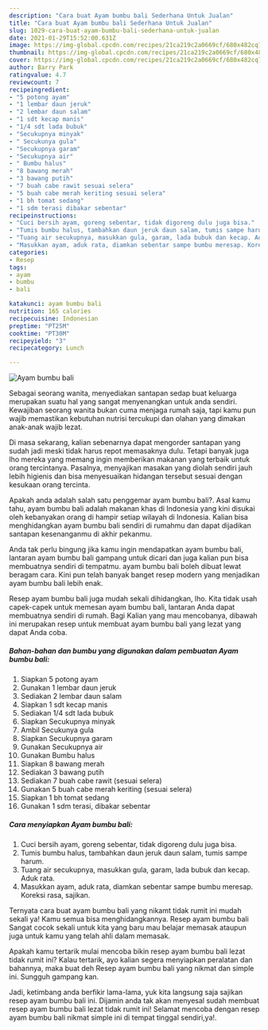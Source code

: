 ```yaml
---
description: "Cara buat Ayam bumbu bali Sederhana Untuk Jualan"
title: "Cara buat Ayam bumbu bali Sederhana Untuk Jualan"
slug: 1029-cara-buat-ayam-bumbu-bali-sederhana-untuk-jualan
date: 2021-01-29T15:52:00.631Z
image: https://img-global.cpcdn.com/recipes/21ca219c2a0669cf/680x482cq70/ayam-bumbu-bali-foto-resep-utama.jpg
thumbnail: https://img-global.cpcdn.com/recipes/21ca219c2a0669cf/680x482cq70/ayam-bumbu-bali-foto-resep-utama.jpg
cover: https://img-global.cpcdn.com/recipes/21ca219c2a0669cf/680x482cq70/ayam-bumbu-bali-foto-resep-utama.jpg
author: Barry Park
ratingvalue: 4.7
reviewcount: 7
recipeingredient:
- "5 potong ayam"
- "1 lembar daun jeruk"
- "2 lembar daun salam"
- "1 sdt kecap manis"
- "1/4 sdt lada bubuk"
- "Secukupnya minyak"
- " Secukunya gula"
- "Secukupnya garam"
- "Secukupnya air"
- " Bumbu halus"
- "8 bawang merah"
- "3 bawang putih"
- "7 buah cabe rawit sesuai selera"
- "5 buah cabe merah keriting sesuai selera"
- "1 bh tomat sedang"
- "1 sdm terasi dibakar sebentar"
recipeinstructions:
- "Cuci bersih ayam, goreng sebentar, tidak digoreng dulu juga bisa."
- "Tumis bumbu halus, tambahkan daun jeruk daun salam, tumis sampe harum."
- "Tuang air secukupnya, masukkan gula, garam, lada bubuk dan kecap. Aduk rata."
- "Masukkan ayam, aduk rata, diamkan sebentar sampe bumbu meresap. Koreksi rasa, sajikan."
categories:
- Resep
tags:
- ayam
- bumbu
- bali

katakunci: ayam bumbu bali 
nutrition: 165 calories
recipecuisine: Indonesian
preptime: "PT25M"
cooktime: "PT30M"
recipeyield: "3"
recipecategory: Lunch

---
```



![Ayam bumbu bali](https://img-global.cpcdn.com/recipes/21ca219c2a0669cf/680x482cq70/ayam-bumbu-bali-foto-resep-utama.jpg)

Sebagai seorang wanita, menyediakan santapan sedap buat keluarga merupakan suatu hal yang sangat menyenangkan untuk anda sendiri. Kewajiban seorang  wanita bukan cuma menjaga rumah saja, tapi kamu pun wajib memastikan kebutuhan nutrisi tercukupi dan olahan yang dimakan anak-anak wajib lezat.

Di masa  sekarang, kalian sebenarnya dapat mengorder santapan yang sudah jadi meski tidak harus repot memasaknya dulu. Tetapi banyak juga lho mereka yang memang ingin memberikan makanan yang terbaik untuk orang tercintanya. Pasalnya, menyajikan masakan yang diolah sendiri jauh lebih higienis dan bisa menyesuaikan hidangan tersebut sesuai dengan kesukaan orang tercinta. 



Apakah anda adalah salah satu penggemar ayam bumbu bali?. Asal kamu tahu, ayam bumbu bali adalah makanan khas di Indonesia yang kini disukai oleh kebanyakan orang di hampir setiap wilayah di Indonesia. Kalian bisa menghidangkan ayam bumbu bali sendiri di rumahmu dan dapat dijadikan santapan kesenanganmu di akhir pekanmu.

Anda tak perlu bingung jika kamu ingin mendapatkan ayam bumbu bali, lantaran ayam bumbu bali gampang untuk dicari dan juga kalian pun bisa membuatnya sendiri di tempatmu. ayam bumbu bali boleh dibuat lewat beragam cara. Kini pun telah banyak banget resep modern yang menjadikan ayam bumbu bali lebih enak.

Resep ayam bumbu bali juga mudah sekali dihidangkan, lho. Kita tidak usah capek-capek untuk memesan ayam bumbu bali, lantaran Anda dapat membuatnya sendiri di rumah. Bagi Kalian yang mau mencobanya, dibawah ini merupakan resep untuk membuat ayam bumbu bali yang lezat yang dapat Anda coba.

<!--inarticleads1-->

##### Bahan-bahan dan bumbu yang digunakan dalam pembuatan Ayam bumbu bali:

1. Siapkan 5 potong ayam
1. Gunakan 1 lembar daun jeruk
1. Sediakan 2 lembar daun salam
1. Siapkan 1 sdt kecap manis
1. Sediakan 1/4 sdt lada bubuk
1. Siapkan Secukupnya minyak
1. Ambil  Secukunya gula
1. Siapkan Secukupnya garam
1. Gunakan Secukupnya air
1. Gunakan  Bumbu halus
1. Siapkan 8 bawang merah
1. Sediakan 3 bawang putih
1. Sediakan 7 buah cabe rawit (sesuai selera)
1. Gunakan 5 buah cabe merah keriting (sesuai selera)
1. Siapkan 1 bh tomat sedang
1. Gunakan 1 sdm terasi, dibakar sebentar




<!--inarticleads2-->

##### Cara menyiapkan Ayam bumbu bali:

1. Cuci bersih ayam, goreng sebentar, tidak digoreng dulu juga bisa.
1. Tumis bumbu halus, tambahkan daun jeruk daun salam, tumis sampe harum.
1. Tuang air secukupnya, masukkan gula, garam, lada bubuk dan kecap. Aduk rata.
1. Masukkan ayam, aduk rata, diamkan sebentar sampe bumbu meresap. Koreksi rasa, sajikan.




Ternyata cara buat ayam bumbu bali yang nikamt tidak rumit ini mudah sekali ya! Kamu semua bisa menghidangkannya. Resep ayam bumbu bali Sangat cocok sekali untuk kita yang baru mau belajar memasak ataupun juga untuk kamu yang telah ahli dalam memasak.

Apakah kamu tertarik mulai mencoba bikin resep ayam bumbu bali lezat tidak rumit ini? Kalau tertarik, ayo kalian segera menyiapkan peralatan dan bahannya, maka buat deh Resep ayam bumbu bali yang nikmat dan simple ini. Sungguh gampang kan. 

Jadi, ketimbang anda berfikir lama-lama, yuk kita langsung saja sajikan resep ayam bumbu bali ini. Dijamin anda tak akan menyesal sudah membuat resep ayam bumbu bali lezat tidak rumit ini! Selamat mencoba dengan resep ayam bumbu bali nikmat simple ini di tempat tinggal sendiri,ya!.

